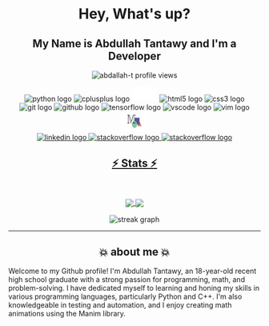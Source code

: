 <meta name="google-site-verification" content="KKZ_14hcvWK4X88PtGpdeJD3f8q51HXjTG99DQu1WEQ" />

<!-- hello -->
<h1 align="center">Hey, What's up?</h1>
<h2 align="center">My Name is Abdullah Tantawy and I'm a Developer</h2>
<p align="center"> <img src="https://komarev.com/ghpvc/?username=abdallah-t&label=Profile%20views&color=0e75b6&style=flat" alt="abdallah-t profile views" /> </p>


<!--React and amplify is next  -->

<div align="center">
  <img src="https://cdn.jsdelivr.net/gh/devicons/devicon/icons/python/python-original.svg" height="30" width="42" alt="python logo" />
  <img src="https://cdn.jsdelivr.net/gh/devicons/devicon/icons/cplusplus/cplusplus-original.svg" height="30" width="42" alt="cplusplus logo" />
  <img src="./imeges/latex-logo.png" height="30" width="52" alt="latex logo" />
  <img src="https://cdn.jsdelivr.net/gh/devicons/devicon/icons/html5/html5-original.svg" height="30" width="42" alt="html5 logo" />
  <img src="https://cdn.jsdelivr.net/gh/devicons/devicon/icons/css3/css3-original.svg" height="30" width="42" alt="css3 logo" />
  <img src="https://cdn.jsdelivr.net/gh/devicons/devicon/icons/git/git-original.svg" height="30" width="42" alt="git logo" />
  <img src="https://static-00.iconduck.com/assets.00/github-icon-256x249-eb1fu3cu.png" height="30" width="30" alt="github logo" />
  <img src="https://cdn.jsdelivr.net/gh/devicons/devicon/icons/tensorflow/tensorflow-original.svg" height="30" width="42" alt="tensorflow logo" />
  <img src="https://cdn.jsdelivr.net/gh/devicons/devicon/icons/vscode/vscode-original.svg" height="30" width="42" alt="vscode logo" />
  <img src="https://cdn.jsdelivr.net/gh/devicons/devicon/icons/vim/vim-original.svg" height="30" width="42" alt="vim logo" />
  <img src="./imeges/manim-logo-sidebar.svg" height="40" width="56" alt="manim logo" />
</div>

<div align="center">
  <a href="https://www.linkedin.com/in/abdallah-tantawy/" target="_blank">
    <img src="https://img.shields.io/static/v1?message=LinkedIn&logo=linkedin&label=&color=0077B5&logoColor=white&labelColor=&style=for-the-badge" height="35" alt="linkedin logo" />
  </a>
  <a href="https://stackoverflow.com/users/22363839/abdallah-tantawy" target="_blank">
    <img src="https://img.shields.io/static/v1?message=Stackoverflow&logo=stackoverflow&label=&color=FE7A16&logoColor=white&labelColor=&style=for-the-badge" height="35" alt="stackoverflow logo" />
  <a href="https://replit.com/@abdallah-t" target="_blank">
    <img src="https://img.shields.io/badge/Replit-DD1200?style=for-the-badge&logo=Replit&logoColor=white" height="35" width="100" alt="stackoverflow logo" />
</div>

<h2 align="center">⚡ Stats ⚡</h2>
<br>
<p align="center">
  <a href="https://github.com/anuraghazra/github-readme-stats" title="Go to Source">
    <img align="center" width=390 src="https://github-readme-stats.vercel.app/api?username=abdallah-t&show_icons=true&theme=react&border_color=61dafb&hide_border=true" />
  </a```markdown
  <a href="https://github.com/anuraghazra/github-readme-stats" title="Go to Source">
    <img align="center" width=390 src="https://github-readme-stats.vercel.app/api/top-langs/?username=abdallah-t&langs_count=10&theme=react&border_color=61dafb&hide_border=true&layout=compact" />
  </a>
  <div align="center">
  <img
    src="https://streak-stats.demolab.com?user=abdallah-t&locale=en&mode=weekly&theme=github_dark&hide_border=true&border_radius=5&order=3"
    height="250"
    align="center"
    alt="streak graph"
  />
</div>
</p>

<hr>
<h2 align="center">💥 about me 💥</h2>
<p style="font-size: 14px;">Welcome to my Github profile! I'm Abdullah Tantawy, an 18-year-old recent high school graduate with a strong passion for programming, math, and problem-solving. I have dedicated myself to learning and honing my skills in various programming languages, particularly Python and C++. I'm also knowledgeable in testing and automation, and I enjoy creating math animations using the Manim library.</p>
